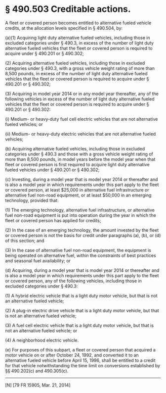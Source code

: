 # § 490.503   Creditable actions.

A fleet or covered person becomes entitled to alternative fueled vehicle credits, at the allocation levels specified in § 490.504, by:


(a)(1) Acquiring light duty alternative fueled vehicles, including those in excluded categories under § 490.3, in excess of the number of light duty alternative fueled vehicles that the fleet or covered person is required to acquire under § 490.201 or § 490.302;


(2) Acquiring alternative fueled vehicles, including those in excluded categories under § 490.3, with a gross vehicle weight rating of more than 8,500 pounds, in excess of the number of light duty alternative fueled vehicles that the fleet or covered person is required to acquire under § 490.201 or § 490.302;


(3) Acquiring in model year 2014 or in any model year thereafter, any of the following vehicles in excess of the number of light duty alternative fueled vehicles that the fleet or covered person is required to acquire under § 490.201 or § 490.302:


(i) Medium- or heavy-duty fuel cell electric vehicles that are not alternative fueled vehicles; or


(ii) Medium- or heavy-duty electric vehicles that are not alternative fueled vehicles;


(b) Acquiring alternative fueled vehicles, including those in excluded categories under § 490.3 and those with a gross vehicle weight rating of more than 8,500 pounds, in model years before the model year when that fleet or covered person is first required to acquire light duty alternative fueled vehicles under § 490.201 or § 490.302;


(c) Investing, during a model year that is model year 2014 or thereafter and is also a model year in which requirements under this part apply to the fleet or covered person, at least $25,000 in alternative fuel infrastructure or alternative fuel non-road equipment, or at least $50,000 in an emerging technology, provided that:


(1) The emerging technology, alternative fuel infrastructure, or alternative fuel non-road equipment is put into operation during the year in which the fleet or covered person has applied for credits;


(2) In the case of an emerging technology, the amount invested by the fleet or covered person is not the basis for credit under paragraphs (a), (b), or (d) of this section; and


(3) In the case of alternative fuel non-road equipment, the equipment is being operated on alternative fuel, within the constraints of best practices and seasonal fuel availability; or


(d) Acquiring, during a model year that is model year 2014 or thereafter and is also a model year in which requirements under this part apply to the fleet or covered person, any of the following vehicles, including those in excluded categories under § 490.3:


(1) A hybrid electric vehicle that is a light duty motor vehicle, but that is not an alternative fueled vehicle;


(2) A plug-in electric drive vehicle that is a light duty motor vehicle, but that is not an alternative fueled vehicle;


(3) A fuel cell electric vehicle that is a light duty motor vehicle, but that is not an alternative fueled vehicle; or


(4) A neighborhood electric vehicle.


(e) For purposes of this subpart, a fleet or covered person that acquired a motor vehicle on or after October 24, 1992, and converted it to an alternative fueled vehicle before April 15, 1996, shall be entitled to a credit for that vehicle notwithstanding the time limit on conversions established by §§ 490.202(c) and 490.305(c).



---

[N] [79 FR 15905, Mar. 21, 2014] 




